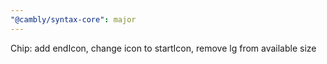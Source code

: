 ```yaml
---
"@cambly/syntax-core": major
---
```


Chip: add endIcon, change icon to startIcon, remove lg from available size
